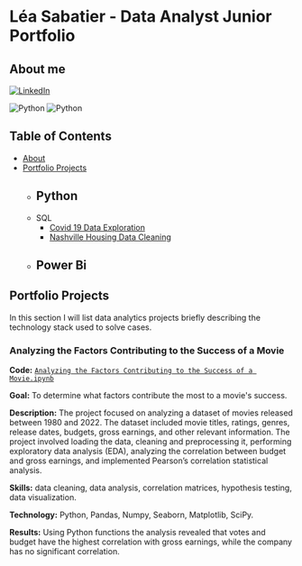 # Léa Sabatier - Data Analyst Junior Portfolio
## About me

[![LinkedIn](https://img.shields.io/badge/-LINKEDIN-0077B5?style=for-the-badge&logo=linkedin&logoColor=white)](https://www.linkedin.com/in/leasabatier/)

![Python](https://img.shields.io/badge/python-3670A0?style=flat&logo=python&logoColor=ffdd54)
![Python](https://img.shields.io/badge/-Python-000000?style=flat&logo=python)
## Table of Contents
- [About](https://github.com/lea-sabatier/portfolio_lea_sabatier/edit/main/README.md#about)
- [Portfolio Projects](https://github.com/lea-sabatier/portfolio_lea_sabatier/edit/main/README.md#portfolio-projects)
  - Python
    -  
  - SQL
    - [Covid 19 Data Exploration](https://github.com/tiannaparris/Data-Analysis-Portfolio#covid-19-data-exploration)
    - [Nashville Housing Data Cleaning](https://github.com/tiannaparris/Data-Analysis-Portfolio#nashville-housing-data-cleaning)
  - Power Bi
    - 
  
## Portfolio Projects
In this section I will list data analytics projects briefly describing the technology stack used to solve cases.

### Analyzing the Factors Contributing to the Success of a Movie
**Code:** [`Analyzing the Factors Contributing to the Success of a Movie.ipynb`](https://github.com/tiannaparris/PortfolioProjects/blob/main/Analyzing%20the%20Factors%20Contributing%20to%20the%20Success%20of%20a%20Movie.ipynb)

**Goal:** To determine what factors contribute the most to a movie's success.

**Description:** The project focused on analyzing a dataset of movies released between 1980 and 2022. The dataset included movie titles, ratings, genres, release dates, budgets, gross earnings, and other relevant information. The project involved loading the data, cleaning and preprocessing it, performing exploratory data analysis (EDA), analyzing the correlation between budget and gross earnings, and implemented Pearson’s correlation statistical analysis.

**Skills:** data cleaning, data analysis, correlation matrices, hypothesis testing, data visualization.

**Technology:** Python, Pandas, Numpy, Seaborn, Matplotlib, SciPy.

**Results:** Using Python functions the analysis revealed that votes and budget have the highest correlation with gross earnings, while the company has no significant correlation.

